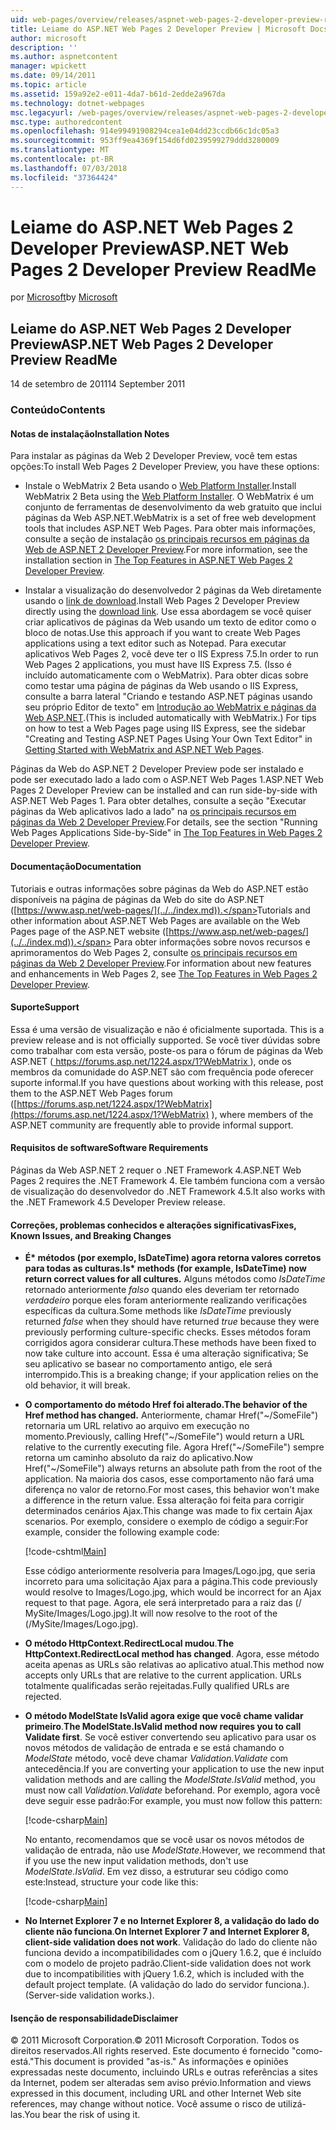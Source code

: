 ```yaml
---
uid: web-pages/overview/releases/aspnet-web-pages-2-developer-preview-readme
title: Leiame do ASP.NET Web Pages 2 Developer Preview | Microsoft Docs
author: microsoft
description: ''
ms.author: aspnetcontent
manager: wpickett
ms.date: 09/14/2011
ms.topic: article
ms.assetid: 159a92e2-e011-4da7-b61d-2edde2a967da
ms.technology: dotnet-webpages
msc.legacyurl: /web-pages/overview/releases/aspnet-web-pages-2-developer-preview-readme
msc.type: authoredcontent
ms.openlocfilehash: 914e99491908294cea1e04dd23ccdb66c1dc05a3
ms.sourcegitcommit: 953ff9ea4369f154d6fd0239599279ddd3280009
ms.translationtype: MT
ms.contentlocale: pt-BR
ms.lasthandoff: 07/03/2018
ms.locfileid: "37364424"
---
```

<a name="aspnet-web-pages-2-developer-preview-readme"></a><span data-ttu-id="f3dcd-102">Leiame do ASP.NET Web Pages 2 Developer Preview</span><span class="sxs-lookup"><span data-stu-id="f3dcd-102">ASP.NET Web Pages 2 Developer Preview ReadMe</span></span>
====================
<span data-ttu-id="f3dcd-103">por [Microsoft](https://github.com/microsoft)</span><span class="sxs-lookup"><span data-stu-id="f3dcd-103">by [Microsoft](https://github.com/microsoft)</span></span>

## <a name="aspnet-web-pages-2-developer-preview-readme"></a><span data-ttu-id="f3dcd-104">Leiame do ASP.NET Web Pages 2 Developer Preview</span><span class="sxs-lookup"><span data-stu-id="f3dcd-104">ASP.NET Web Pages 2 Developer Preview ReadMe</span></span>

<span data-ttu-id="f3dcd-105">14 de setembro de 2011</span><span class="sxs-lookup"><span data-stu-id="f3dcd-105">14 September 2011</span></span>

### <a name="contents"></a><span data-ttu-id="f3dcd-106">Conteúdo</span><span class="sxs-lookup"><span data-stu-id="f3dcd-106">Contents</span></span>

#### <a id="_Toc303701284"></a>  <span data-ttu-id="f3dcd-107">Notas de instalação</span><span class="sxs-lookup"><span data-stu-id="f3dcd-107">Installation Notes</span></span>

<span data-ttu-id="f3dcd-108">Para instalar as páginas da Web 2 Developer Preview, você tem estas opções:</span><span class="sxs-lookup"><span data-stu-id="f3dcd-108">To install Web Pages 2 Developer Preview, you have these options:</span></span>

- <span data-ttu-id="f3dcd-109">Instale o WebMatrix 2 Beta usando o [Web Platform Installer](https://go.microsoft.com/fwlink/?LinkId=226883).</span><span class="sxs-lookup"><span data-stu-id="f3dcd-109">Install WebMatrix 2 Beta using the [Web Platform Installer](https://go.microsoft.com/fwlink/?LinkId=226883).</span></span> <span data-ttu-id="f3dcd-110">O WebMatrix é um conjunto de ferramentas de desenvolvimento da web gratuito que inclui páginas da Web ASP.NET.</span><span class="sxs-lookup"><span data-stu-id="f3dcd-110">WebMatrix is a set of free web development tools that includes ASP.NET Web Pages.</span></span> <span data-ttu-id="f3dcd-111">Para obter mais informações, consulte a seção de instalação [os principais recursos em páginas da Web de ASP.NET 2 Developer Preview](https://go.microsoft.com/fwlink/?LinkID=227824).</span><span class="sxs-lookup"><span data-stu-id="f3dcd-111">For more information, see the installation section in [The Top Features in ASP.NET Web Pages 2 Developer Preview](https://go.microsoft.com/fwlink/?LinkID=227824).</span></span>

- <span data-ttu-id="f3dcd-112">Instalar a visualização do desenvolvedor 2 páginas da Web diretamente usando o [link de download](https://go.microsoft.com/fwlink/?LinkID=226335).</span><span class="sxs-lookup"><span data-stu-id="f3dcd-112">Install Web Pages 2 Developer Preview directly using the [download link](https://go.microsoft.com/fwlink/?LinkID=226335).</span></span> <span data-ttu-id="f3dcd-113">Use essa abordagem se você quiser criar aplicativos de páginas da Web usando um texto de editor como o bloco de notas.</span><span class="sxs-lookup"><span data-stu-id="f3dcd-113">Use this approach if you want to create Web Pages applications using a text editor such as Notepad.</span></span> <span data-ttu-id="f3dcd-114">Para executar aplicativos Web Pages 2, você deve ter o IIS Express 7.5.</span><span class="sxs-lookup"><span data-stu-id="f3dcd-114">In order to run Web Pages 2 applications, you must have IIS Express 7.5.</span></span> <span data-ttu-id="f3dcd-115">(Isso é incluído automaticamente com o WebMatrix). Para obter dicas sobre como testar uma página de páginas da Web usando o IIS Express, consulte a barra lateral "Criando e testando ASP.NET páginas usando seu próprio Editor de texto" em [Introdução ao WebMatrix e páginas da Web ASP.NET](https://go.microsoft.com/fwlink/?LinkId=202889).</span><span class="sxs-lookup"><span data-stu-id="f3dcd-115">(This is included automatically with WebMatrix.) For tips on how to test a Web Pages page using IIS Express, see the sidebar "Creating and Testing ASP.NET Pages Using Your Own Text Editor" in [Getting Started with WebMatrix and ASP.NET Web Pages](https://go.microsoft.com/fwlink/?LinkId=202889).</span></span>

<span data-ttu-id="f3dcd-116">Páginas da Web do ASP.NET 2 Developer Preview pode ser instalado e pode ser executado lado a lado com o ASP.NET Web Pages 1.</span><span class="sxs-lookup"><span data-stu-id="f3dcd-116">ASP.NET Web Pages 2 Developer Preview can be installed and can run side-by-side with ASP.NET Web Pages 1.</span></span> <a id="a"></a><span data-ttu-id="f3dcd-117">Para obter detalhes, consulte a seção "Executar páginas da Web aplicativos lado a lado" na [os principais recursos em páginas da Web 2 Developer Preview](https://go.microsoft.com/fwlink/?LinkID=227824).</span><span class="sxs-lookup"><span data-stu-id="f3dcd-117">For details, see the section "Running Web Pages Applications Side-by-Side" in [The Top Features in Web Pages 2 Developer Preview](https://go.microsoft.com/fwlink/?LinkID=227824).</span></span>

#### <a id="_Toc303701285"></a>  <span data-ttu-id="f3dcd-118">Documentação</span><span class="sxs-lookup"><span data-stu-id="f3dcd-118">Documentation</span></span>

<span data-ttu-id="f3dcd-119">Tutoriais e outras informações sobre páginas da Web do ASP.NET estão disponíveis na página de páginas da Web do site do ASP.NET ([https://www.asp.net/web-pages/](../../index.md)).</span><span class="sxs-lookup"><span data-stu-id="f3dcd-119">Tutorials and other information about ASP.NET Web Pages are available on the Web Pages page of the ASP.NET website ([https://www.asp.net/web-pages/](../../index.md)).</span></span> <span data-ttu-id="f3dcd-120">Para obter informações sobre novos recursos e aprimoramentos do Web Pages 2, consulte [os principais recursos em páginas da Web 2 Developer Preview](https://go.microsoft.com/fwlink/?LinkID=227824).</span><span class="sxs-lookup"><span data-stu-id="f3dcd-120">For information about new features and enhancements in Web Pages 2, see [The Top Features in Web Pages 2 Developer Preview](https://go.microsoft.com/fwlink/?LinkID=227824).</span></span>

#### <a id="_Toc303701286"></a>  <span data-ttu-id="f3dcd-121">Suporte</span><span class="sxs-lookup"><span data-stu-id="f3dcd-121">Support</span></span>

<a id="_Toc209852135"></a><span data-ttu-id="f3dcd-122"><a id="_Toc255833657"></a> Essa é uma versão de visualização e não é oficialmente suportada.</span><span class="sxs-lookup"><span data-stu-id="f3dcd-122"><a id="_Toc255833657"></a> This is a preview release and is not officially supported.</span></span> <span data-ttu-id="f3dcd-123">Se você tiver dúvidas sobre como trabalhar com esta versão, poste-os para o fórum de páginas da Web ASP.NET ([ https://forums.asp.net/1224.aspx/1?WebMatrix ](https://forums.asp.net/1224.aspx/1?WebMatrix) ), onde os membros da comunidade do ASP.NET são com frequência pode oferecer suporte informal.</span><span class="sxs-lookup"><span data-stu-id="f3dcd-123">If you have questions about working with this release, post them to the ASP.NET Web Pages forum ([https://forums.asp.net/1224.aspx/1?WebMatrix](https://forums.asp.net/1224.aspx/1?WebMatrix) ), where members of the ASP.NET community are frequently able to provide informal support.</span></span>

#### <a id="_Toc303701287"></a>  <span data-ttu-id="f3dcd-124">Requisitos de software</span><span class="sxs-lookup"><span data-stu-id="f3dcd-124">Software Requirements</span></span>

<span data-ttu-id="f3dcd-125">Páginas da Web ASP.NET 2 requer o .NET Framework 4.</span><span class="sxs-lookup"><span data-stu-id="f3dcd-125">ASP.NET Web Pages 2 requires the .NET Framework 4.</span></span> <span data-ttu-id="f3dcd-126">Ele também funciona com a versão de visualização do desenvolvedor do .NET Framework 4.5.</span><span class="sxs-lookup"><span data-stu-id="f3dcd-126">It also works with the .NET Framework 4.5 Developer Preview release.</span></span>

<a id="_Toc303701288"></a><a id="_Breaking_Changes"></a>

#### <a name="fixes-known-issues-and-breaking-changes"></a><span data-ttu-id="f3dcd-127">Correções, problemas conhecidos e alterações significativas</span><span class="sxs-lookup"><span data-stu-id="f3dcd-127">Fixes, Known Issues, and Breaking Changes</span></span>

<a id="_Toc224729061"></a><a id="_Toc238051347"></a>

- <span data-ttu-id="f3dcd-128">**É\* métodos (por exemplo, IsDateTime) agora retorna valores corretos para todas as culturas.**</span><span class="sxs-lookup"><span data-stu-id="f3dcd-128">**Is\* methods (for example, IsDateTime) now return correct values for all cultures.**</span></span> <span data-ttu-id="f3dcd-129">Alguns métodos como *IsDateTime* retornado anteriormente *falso* quando eles deveriam ter retornado *verdadeiro* porque eles foram anteriormente realizando verificações específicas da cultura.</span><span class="sxs-lookup"><span data-stu-id="f3dcd-129">Some methods like *IsDateTime* previously returned *false* when they should have returned *true* because they were previously performing culture-specific checks.</span></span> <span data-ttu-id="f3dcd-130">Esses métodos foram corrigidos agora considerar cultura.</span><span class="sxs-lookup"><span data-stu-id="f3dcd-130">These methods have been fixed to now take culture into account.</span></span> <span data-ttu-id="f3dcd-131">Essa é uma alteração significativa; Se seu aplicativo se basear no comportamento antigo, ele será interrompido.</span><span class="sxs-lookup"><span data-stu-id="f3dcd-131">This is a breaking change; if your application relies on the old behavior, it will break.</span></span>
- <span data-ttu-id="f3dcd-132">**O comportamento do método Href foi alterado.**</span><span class="sxs-lookup"><span data-stu-id="f3dcd-132">**The behavior of the Href method has changed.**</span></span> <span data-ttu-id="f3dcd-133">Anteriormente, chamar Href("~/SomeFile") retornaria um URL relativo ao arquivo em execução no momento.</span><span class="sxs-lookup"><span data-stu-id="f3dcd-133">Previously, calling Href("~/SomeFile") would return a URL relative to the currently executing file.</span></span> <span data-ttu-id="f3dcd-134">Agora Href("~/SomeFile") sempre retorna um caminho absoluto da raiz do aplicativo.</span><span class="sxs-lookup"><span data-stu-id="f3dcd-134">Now Href("~/SomeFile") always returns an absolute path from the root of the application.</span></span> <span data-ttu-id="f3dcd-135">Na maioria dos casos, esse comportamento não fará uma diferença no valor de retorno.</span><span class="sxs-lookup"><span data-stu-id="f3dcd-135">For most cases, this behavior won't make a difference in the return value.</span></span> <span data-ttu-id="f3dcd-136">Essa alteração foi feita para corrigir determinados cenários Ajax.</span><span class="sxs-lookup"><span data-stu-id="f3dcd-136">This change was made to fix certain Ajax scenarios.</span></span> <span data-ttu-id="f3dcd-137">Por exemplo, considere o exemplo de código a seguir:</span><span class="sxs-lookup"><span data-stu-id="f3dcd-137">For example, consider the following example code:</span></span> 

    [!code-cshtml[Main](aspnet-web-pages-2-developer-preview-readme/samples/sample1.cshtml)]

    <span data-ttu-id="f3dcd-138">Esse código anteriormente resolveria para Images/Logo.jpg, que seria incorreto para uma solicitação Ajax para a página.</span><span class="sxs-lookup"><span data-stu-id="f3dcd-138">This code previously would resolve to Images/Logo.jpg, which would be incorrect for an Ajax request to that page.</span></span> <span data-ttu-id="f3dcd-139">Agora, ele será interpretado para a raiz das (/ MySite/Images/Logo.jpg).</span><span class="sxs-lookup"><span data-stu-id="f3dcd-139">It will now resolve to the root of the (/MySite/Images/Logo.jpg).</span></span>
- <span data-ttu-id="f3dcd-140">**O método HttpContext.RedirectLocal mudou**.</span><span class="sxs-lookup"><span data-stu-id="f3dcd-140">**The HttpContext.RedirectLocal method has changed**.</span></span> <span data-ttu-id="f3dcd-141">Agora, esse método aceita apenas as URLs são relativas ao aplicativo atual.</span><span class="sxs-lookup"><span data-stu-id="f3dcd-141">This method now accepts only URLs that are relative to the current application.</span></span> <span data-ttu-id="f3dcd-142">URLs totalmente qualificadas serão rejeitadas.</span><span class="sxs-lookup"><span data-stu-id="f3dcd-142">Fully qualified URLs are rejected.</span></span>
- <span data-ttu-id="f3dcd-143">**O método ModelState IsValid agora exige que você chame validar primeiro**.</span><span class="sxs-lookup"><span data-stu-id="f3dcd-143">**The ModelState.IsValid method now requires you to call Validate first**.</span></span> <span data-ttu-id="f3dcd-144">Se você estiver convertendo seu aplicativo para usar os novos métodos de validação de entrada e se está chamando o *ModelState* método, você deve chamar *Validation.Validate* com antecedência.</span><span class="sxs-lookup"><span data-stu-id="f3dcd-144">If you are converting your application to use the new input validation methods and are calling the *ModelState.IsValid* method, you must now call *Validation.Validate* beforehand.</span></span> <span data-ttu-id="f3dcd-145">Por exemplo, agora você deve seguir esse padrão:</span><span class="sxs-lookup"><span data-stu-id="f3dcd-145">For example, you must now follow this pattern:</span></span> 

    [!code-csharp[Main](aspnet-web-pages-2-developer-preview-readme/samples/sample2.cs)]

  <span data-ttu-id="f3dcd-146">No entanto, recomendamos que se você usar os novos métodos de validação de entrada, não use *ModelState*.</span><span class="sxs-lookup"><span data-stu-id="f3dcd-146">However, we recommend that if you use the new input validation methods, don't use *ModelState.IsValid*.</span></span> <span data-ttu-id="f3dcd-147">Em vez disso, a estruturar seu código como este:</span><span class="sxs-lookup"><span data-stu-id="f3dcd-147">Instead, structure your code like this:</span></span> 

    [!code-csharp[Main](aspnet-web-pages-2-developer-preview-readme/samples/sample3.cs)]
- <span data-ttu-id="f3dcd-148">**No Internet Explorer 7 e no Internet Explorer 8, a validação do lado do cliente não funciona**.</span><span class="sxs-lookup"><span data-stu-id="f3dcd-148">**On Internet Explorer 7 and Internet Explorer 8, client-side validation does not work**.</span></span> <span data-ttu-id="f3dcd-149">Validação do lado do cliente não funciona devido a incompatibilidades com o jQuery 1.6.2, que é incluído com o modelo de projeto padrão.</span><span class="sxs-lookup"><span data-stu-id="f3dcd-149">Client-side validation does not work due to incompatibilities with jQuery 1.6.2, which is included with the default project template.</span></span> <span data-ttu-id="f3dcd-150">(A validação do lado do servidor funciona.).</span><span class="sxs-lookup"><span data-stu-id="f3dcd-150">(Server-side validation works.).</span></span>

#### <a id="_Toc303701289"></a>  <span data-ttu-id="f3dcd-151">Isenção de responsabilidade</span><span class="sxs-lookup"><span data-stu-id="f3dcd-151">Disclaimer</span></span>

<span data-ttu-id="f3dcd-152">© 2011 Microsoft Corporation.</span><span class="sxs-lookup"><span data-stu-id="f3dcd-152">© 2011 Microsoft Corporation.</span></span> <span data-ttu-id="f3dcd-153">Todos os direitos reservados.</span><span class="sxs-lookup"><span data-stu-id="f3dcd-153">All rights reserved.</span></span> <span data-ttu-id="f3dcd-154">Este documento é fornecido "como-está."</span><span class="sxs-lookup"><span data-stu-id="f3dcd-154">This document is provided "as-is."</span></span> <span data-ttu-id="f3dcd-155">As informações e opiniões expressadas neste documento, incluindo URLs e outras referências a sites da Internet, podem ser alteradas sem aviso prévio.</span><span class="sxs-lookup"><span data-stu-id="f3dcd-155">Information and views expressed in this document, including URL and other Internet Web site references, may change without notice.</span></span> <span data-ttu-id="f3dcd-156">Você assume o risco de utilizá-las.</span><span class="sxs-lookup"><span data-stu-id="f3dcd-156">You bear the risk of using it.</span></span>
